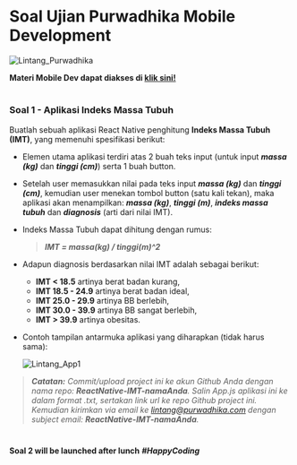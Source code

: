 # Soal Ujian Purwadhika Mobile Development

![Lintang_Purwadhika](https://static.wixstatic.com/media/2e6af2_f69a4271c3534ae1869a7ed63e278b2b~mv2.png/v1/fill/w_246,h_39,al_c,usm_0.66_1.00_0.01/2e6af2_f69a4271c3534ae1869a7ed63e278b2b~mv2.png)

**Materi Mobile Dev dapat diakses di [klik sini!](https://github.com/LintangWisesa/Purwadhika-JC04-04_Mobile)**

#
### **Soal 1 - Aplikasi Indeks Massa Tubuh**

Buatlah sebuah aplikasi React Native penghitung **Indeks Massa Tubuh (IMT)**, yang memenuhi spesifikasi berikut:

- Elemen utama aplikasi terdiri atas 2 buah teks input (untuk input _**massa (kg)**_ dan _**tinggi (cm)**_) serta 1 buah button.

- Setelah user memasukkan nilai pada teks input _**massa (kg)**_ dan _**tinggi (cm)**_, kemudian user menekan tombol button (satu kali tekan), maka aplikasi akan menampilkan: _**massa (kg)**_, _**tinggi (m)**_, _**indeks massa tubuh**_ dan _**diagnosis**_ (arti dari nilai IMT).

- Indeks Massa Tubuh dapat dihitung dengan rumus:
  
  >__*IMT = massa(kg) / tinggi(m)^2*__

- Adapun diagnosis berdasarkan nilai IMT adalah sebagai berikut:
  - **IMT < 18.5** artinya berat badan kurang,
  - **IMT 18.5 - 24.9** artinya berat badan ideal,
  - __IMT 25.0 - 29.9__ artinya BB berlebih,
  - **IMT 30.0 - 39.9** artinya BB sangat berlebih,
  - **IMT > 39.9** artinya obesitas.

- Contoh tampilan antarmuka aplikasi yang diharapkan (tidak harus sama):

  ![Lintang_App1](https://2.bp.blogspot.com/-cJ0XRmZOoNI/WujSaxugEbI/AAAAAAAAEEU/3Epu_8TeoFgGCEonRUChPKMYe9HK_6jSwCLcBGAs/s1600/soal1.png)

>_**Catatan:**_ *Commit/upload project ini ke akun Github Anda dengan nama repo: **ReactNative-IMT-namaAnda**. Salin App.js aplikasi ini ke dalam format .txt, sertakan link url ke repo Github project ini. Kemudian kirimkan via email ke lintang@purwadhika.com dengan subject email: __ReactNative-IMT-namaAnda__.*

#
__Soal 2 will be launched after lunch__
*__#HappyCoding__*
